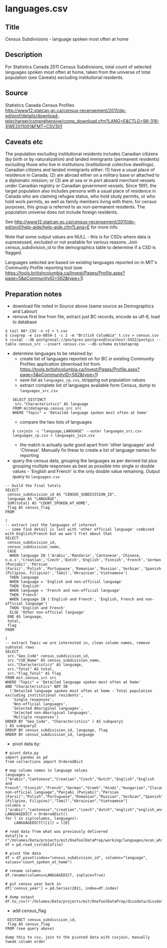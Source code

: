 # languages.csv

## Title
Census Subdivisions - language spoken most often at home

## Description
For Statistics Canada 2011 Census Subdivisions, total count of selected languages spoken most often at home, taken from the universe of total population (see Caveats) excluding institutional residents. 

## Source
Statistics Canada Census Profiles  
http://www12.statcan.gc.ca/census-recensement/2011/dp-pd/prof/details/download-telecharger/comprehensive/comp_download.cfm?LANG=E&CTLG=98-316-XWE2011001&FMT=CSV301

## Caveats etc
The population excluding institutional residents includes Canadian citizens (by birth or by naturalization) and landed immigrants (permanent residents) excluding those who live in institutions (institutional collective dwellings). Canadian citizens and landed immigrants either: (1) have a usual place of residence in Canada; (2) are abroad either on a military base or attached to a diplomatic mission; or (3) are at sea or in port aboard merchant vessels under Canadian registry or Canadian government vessels. Since 1991, the target population also includes persons with a usual place of residence in Canada who are claiming refugee status, who hold study permits, or who hold work permits, as well as family members living with them; for census purposes, this group is referred to as non-permanent residents. The population universe does not include foreign residents.

See http://www12.statcan.gc.ca/census-recensement/2011/dp-pd/prof/help-aide/help-aide.cfm?Lang=E for more info.

Note that some output values are NULL - this is for CSDs where data is supresessed, excluded or not available for various reasons. Join census_subdivision_id to the demographics table to determine if a CSD is flagged.

Languages selected are based on existing languages reported on in MIT's Community Profile reporting tool (see https://tools.britishcolumbia.ca/Invest/Pages/Profile.aspx?page=5&pCommunityID=562&type=1)

## Preparation notes
- download file noted in Source above (same source as Demographics and Labour)
- remove first line from file, extract just BC records, encode as utf-8, load to database  
```
$ tail 98*.CSV -n +2 > t.csv  
$ csvgrep -e iso-8859-1 -c 2 -m "British Columbia" t.csv > census.csv
$ csvsql --db postgresql://postgres:postgres@localhost:5432/postgis --table census_src --insert census.csv --db-schema mitdataprep
```
- determine languages to be retained by: 
    - create list of languages reported on for BC in existing Community Profiles application (download list from https://tools.britishcolumbia.ca/Invest/Pages/Profile.aspx?page=5&pCommunityID=562&type=1)
    - save list as `languages_cp.csv`, stripping out population values
    - extract complete list of languages available form Census, dump to `languages_src.csv`
    ```
    SELECT DISTINCT
     src."Characteristics" AS language
    FROM mitdataprep.census_src src
    WHERE "Topic" = 'Detailed language spoken most often at home'
    ```
    - compare the two lists of languages
    ```
    $ csvjoin -c "language,LANGUAGE" --outer languages_src.csv languages_cp.csv > languages_join.csv
    ```
    - the match is actually quite good apart from 'other languages' and 'Chinese'. Manually fix these to create a list of language names for reporting
- query the census data, grouping the languages as per derived list plus grouping multiple responses as best as possible into single or double values - 'English and French' is the only double value remaining. Output query to `languages.csv`

```
-- build the final totals
SELECT
 census_subdivision_id AS "CENSUS_SUBDIVISION_ID", 
 language AS "LANGUAGE",
 SUM(total) AS "COUNT_SPOKEN_AT_HOME",
 flag AS census_flag
FROM 

( 
-- extract just the languages of interest
-- some fine detail is lost with 'other official language' combined with English/French but we won't fret about that
SELECT 
 census_subdivision_id, 
 census_subdivision_name,
 CASE 
  WHEN language IN ('Arabic','Mandarin','Cantonese','Chinese, n.o.s','Croatian','Czech','Dutch','English','Finnish','French','German','Greek','Hindi','Hungarian','Ilocano','Italian','Japanese','Korean','Malay','Panjabi (Punjabi)','Persian (Farsi)','Polish','Portuguese','Romanian','Russian','Serbian','Spanish','Tagalog (Pilipino, Filipino)','Tamil','Ukrainian','Vietnamese')
  THEN language
  WHEN language = 'English and non-official language' 
  THEN 'English'
  WHEN language = 'French and non-official language' 
  THEN 'French'
  WHEN language IN ('English and French', 'English, French and non-official language')
  THEN 'English and French'
  ELSE 'Other non-official language'
 END AS language,
 total,
 flag
FROM 

(
-- extract Topic we are interested in, clean column names, remove subtotal rows
SELECT 
 src."Geo_Code" census_subdivision_id, 
 src."CSD_Name" AS census_subdivision_name,
 src."Characteristics" AS language,
 src."Total" AS total,
 src."Flag_Total" AS flag
FROM mit.census_src src
WHERE "Topic" = 'Detailed language spoken most often at home'
AND "Characteristics" NOT IN 
  ('Detailed language spoken most often at home - Total population excluding institutional residents', 
   'Single responses', 
   'Non-official languages', 
   'Selected Aboriginal languages', 
   'Selected non-Aboriginal languages',
   'Multiple responses')
ORDER BY "Geo_Code", "Characteristics" ) AS subquery1
) AS subquery2
GROUP BY census_subdivision_id, language, flag
ORDER BY census_subdivision_id, language
```
- pivot data by:
```
# pivot_data.py
import pandas as pd
from collections import OrderedDict

# map column names to language values
languages = ["Arabic","Cantonese","Croatian","Czech","Dutch","English","English and French","Finnish","French","German","Greek","Hindi","Hungarian","Ilocano","Italian","Japanese","Korean","Malay","Mandarin","Other non-official language","Panjabi (Punjabi)","Persian (Farsi)","Polish","Portuguese","Romanian","Russian","Serbian","Spanish","Tagalog (Pilipino, Filipino)","Tamil","Ukrainian","Vietnamese"]
columns = ["arabic","cantonese","croatian","czech","dutch","english","english_and_french","finnish","french","german","greek","hindi","hungarian","ilocano","italian","japanese","korean","malay","mandarin","other","panjabi","persian","polish","portuguese","romanian","russian","serbian","spanish","tagalog","tamil","ukrainian","vietnamese"]
LANGUAGEDICT = OrderedDict()
for l in zip(columns, languages):
    LANGUAGEDICT[l[1]] = l[0]

# read data from what was previously delivered
datafile = r"/Volumes/Data/projects/mit/OneToolDataPrep/working/languages/econ_whse_languages_bc.csv"
df = pd.read_csv(datafile)

# pivot the data
df = df.pivot(index="census_subdivision_id", columns="language", values="count_spoken_at_home")

# rename columns
df.rename(columns=LANGUAGEDICT, inplace=True)

# put census year back in
df['census_year'] = pd.Series(2011, index=df.index)

# dump output
df.to_csv(r'/Volumes/Data/projects/mit/OneToolDataPrep/dissdata/dissdata/data/Languages/econ_whse_languages_bc.csv')
```
- add census_flag 
```SELECT
 DISTINCT census_subdivision_id,
 flag AS census_flag
FROM (see query above)

dump this to csv, join to the pivoted data with csvjoin, manually tweak column order
```